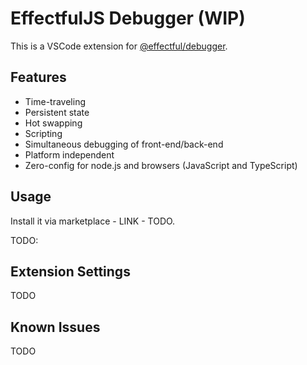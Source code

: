 # EffectfulJS Debugger (WIP)

This is a VSCode extension for [@effectful/debugger](../debugger).

## Features

 * Time-traveling
 * Persistent state
 * Hot swapping 
 * Scripting
 * Simultaneous debugging of front-end/back-end
 * Platform independent
 * Zero-config for node.js and browsers (JavaScript and TypeScript)


## Usage

Install it via marketplace - LINK - TODO.

TODO:


## Extension Settings

TODO

## Known Issues

TODO
